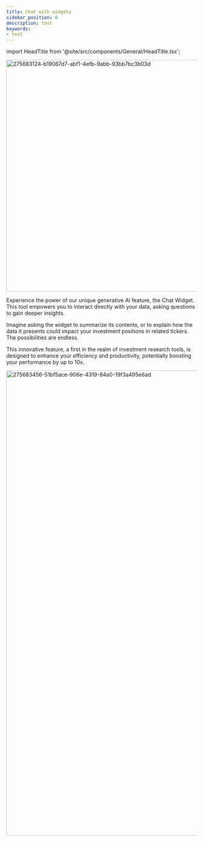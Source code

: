 ```yaml
---
title: Chat with widgets
sidebar_position: 0
description: test
keywords:
- test
---
```


import HeadTitle from '@site/src/components/General/HeadTitle.tsx';

<HeadTitle title="Chat with widgets | OpenBB Terminal Pro Docs" />


<img width="614" alt="275683124-b19067d7-abf1-4efb-9abb-93bb7bc3b03d" src="https://github.com/OpenBB-finance/OpenBBTerminal/assets/25267873/6f180d91-207a-4a37-86a8-ba78969f6e0a"/>

Experience the power of our unique generative AI feature, the Chat Widget. This tool empowers you to interact directly with your data, asking questions to gain deeper insights.

Imagine asking the widget to summarize its contents, or to explain how the data it presents could impact your investment positions in related tickers. The possibilities are endless.

This innovative feature, a first in the realm of investment research tools, is designed to enhance your efficiency and productivity, potentially boosting your performance by up to 10x.

<img width="1232" alt="275683456-51bf5ace-906e-4319-84a0-19f3a495e6ad" src="https://github.com/OpenBB-finance/OpenBBTerminal/assets/25267873/d10e1587-998a-4e93-949b-59c070e82423"/>
